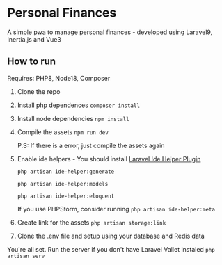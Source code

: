 # Personal Finances
A simple pwa to manage personal finances - developed using Laravel9, Inertia.js and Vue3

## How to run
Requires: PHP8, Node18, Composer

1. Clone the repo


2. Install php dependences
`composer install`


3. Install node dependencies 
`npm install`


4. Compile the assets
`npm run dev`

    P.S: If there is a error, just compile the assets again

5. Enable ide helpers - You should install [Laravel Ide Helper Plugin](https://marketplace.visualstudio.com/items?itemName=georgykurian.laravel-ide-helper&ssr=false#review-details)


    `php artisan ide-helper:generate`


    `php artisan ide-helper:models`


    `php artisan ide-helper:eloquent`

    If you use PHPStorm, consider running
    `php artisan ide-helper:meta`
6. Create link for the assets
    `php artisan storage:link`

7. Clone the .env file and setup using your database and Redis data

You're all set. Run the server if you don't have Laravel Vallet instaled
`php artisan serv`
